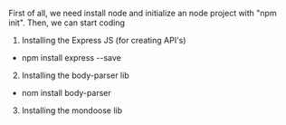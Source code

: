 
First of all, we need install node and initialize an node project with "npm init". Then, we can start coding

1) Installing the Express JS (for creating API's)
 - npm install express --save

2) Installing the body-parser lib
 - nom install body-parser

3) Installing the mondoose lib

